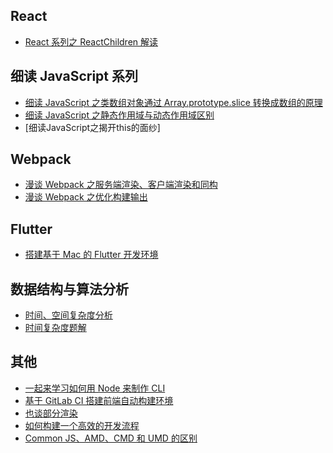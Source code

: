 ## React

- [React 系列之 ReactChildren 解读](https://github.com/G-Grant/Note/blob/master/articles/React/React%20%E7%B3%BB%E5%88%97%E4%B9%8B%20ReactChildren%20%E8%A7%A3%E8%AF%BB.md)

## 细读 JavaScript 系列

- [细读 JavaScript 之类数组对象通过 Array.prototype.slice 转换成数组的原理](https://github.com/G-Grant/Note/blob/master/articles/%E7%BB%86%E8%AF%BB%20JavaScript/%E7%BB%86%E8%AF%BB%20JavaScript%20%E4%B9%8B%E7%B1%BB%E6%95%B0%E7%BB%84%E5%AF%B9%E8%B1%A1%E9%80%9A%E8%BF%87%20Array.prototype.slice%20%E8%BD%AC%E6%8D%A2%E6%88%90%E6%95%B0%E7%BB%84%E7%9A%84%E5%8E%9F%E7%90%86.md)
- [细读 JavaScript 之静态作用域与动态作用域区别](https://github.com/G-Grant/Note/blob/master/articles/%E7%BB%86%E8%AF%BB%20JavaScript/%E7%BB%86%E8%AF%BB%20JavaScript%20%E4%B9%8B%E9%9D%99%E6%80%81%E4%BD%9C%E7%94%A8%E5%9F%9F%E4%B8%8E%E5%8A%A8%E6%80%81%E4%BD%9C%E7%94%A8%E5%9F%9F%E5%8C%BA%E5%88%AB.md)
- [细读JavaScript之揭开this的面纱]

## Webpack

- [漫谈 Webpack 之服务端渲染、客户端渲染和同构](https://github.com/G-Grant/Note/blob/master/articles/Webpack/%E6%BC%AB%E8%B0%88%20Webpack%20%E4%B9%8B%E6%9C%8D%E5%8A%A1%E7%AB%AF%E6%B8%B2%E6%9F%93%E3%80%81%E5%AE%A2%E6%88%B7%E7%AB%AF%E6%B8%B2%E6%9F%93%E5%92%8C%E5%90%8C%E6%9E%84.md)
- [漫谈 Webpack 之优化构建输出](https://github.com/G-Grant/Note/blob/master/articles/Webpack/%E6%BC%AB%E8%B0%88%20Webpack%20%E4%B9%8B%E4%BC%98%E5%8C%96%E6%9E%84%E5%BB%BA%E8%BE%93%E5%87%BA.md)

## Flutter

- [搭建基于 Mac 的 Flutter 开发环境](https://github.com/G-Grant/Note/blob/master/articles/Flutter/%E6%90%AD%E5%BB%BA%E5%9F%BA%E4%BA%8E%20Mac%20%E7%9A%84%20Flutter%20%E5%BC%80%E5%8F%91%E7%8E%AF%E5%A2%83.md)

## 数据结构与算法分析

- [时间、空间复杂度分析](https://github.com/G-Grant/Note/blob/master/articles/%E6%95%B0%E6%8D%AE%E7%BB%93%E6%9E%84%E4%B8%8E%E7%AE%97%E6%B3%95%E5%88%86%E6%9E%90/%E6%97%B6%E9%97%B4%E3%80%81%E7%A9%BA%E9%97%B4%E5%A4%8D%E6%9D%82%E5%BA%A6%E5%88%86%E6%9E%90.md)
- [时间复杂度题解](https://github.com/G-Grant/Note/blob/master/articles/%E6%95%B0%E6%8D%AE%E7%BB%93%E6%9E%84%E4%B8%8E%E7%AE%97%E6%B3%95%E5%88%86%E6%9E%90/%E6%97%B6%E9%97%B4%E5%A4%8D%E6%9D%82%E5%BA%A6%E9%A2%98%E8%A7%A3.md)

## 其他

- [一起来学习如何用 Node 来制作 CLI]()
- [基于 GitLab CI 搭建前端自动构建环境]()
- [也谈部分渲染]()
- [如何构建一个高效的开发流程]()
- [Common JS、AMD、CMD 和 UMD 的区别](https://github.com/G-Grant/Note/blob/master/articles/%E5%85%B6%E4%BB%96/Common%20JS%E3%80%81AMD%E3%80%81CMD%20%E5%92%8C%20UMD%20%E7%9A%84%E5%8C%BA%E5%88%AB.md)